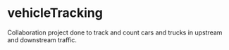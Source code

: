 # vehicleTracking
Collaboration project done to track and count cars and trucks in upstream and downstream traffic.

